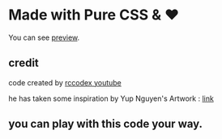 # Made with Pure CSS & ♥

You can see [preview](https://animeshmaiti.github.io/bloomingFlowerPureCss/).

## credit
code created by [rccodex youtube](https://www.youtube.com/watch?v=yja-5ZbPIuE)

he has taken some inspiration by Yup Nguyen's Artwork : [link](https://dribbble.com/shots/11096994-Virtual-Garden)

## you can play with this code your way.

